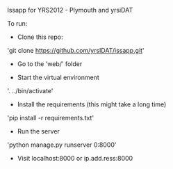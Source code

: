 Issapp for YRS2012 - Plymouth and yrsiDAT

To run:

* Clone this repo:

'git clone https://github.com/yrsIDAT/issapp.git'

* Go to the 'web/' folder 

* Start the virtual environment

'. ../bin/activate'

* Install the requirements (this might take a long time)

'pip install -r requirements.txt'

* Run the server

'python manage.py runserver 0:8000'

* Visit localhost:8000 or ip.add.ress:8000